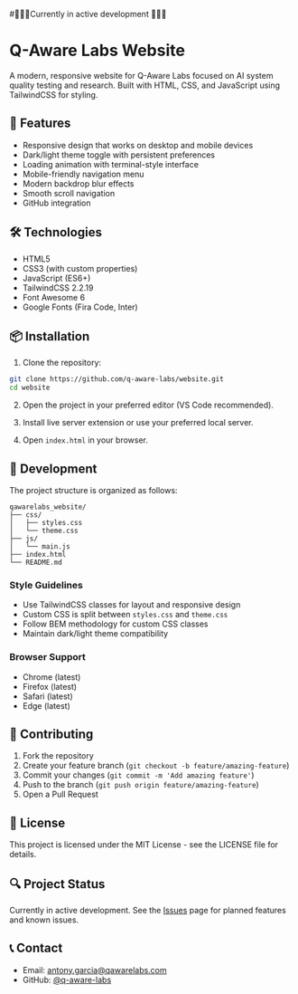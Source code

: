 #👷🏾🚧Currently in active development 🚧👷🏾

# Q-Aware Labs Website

A modern, responsive website for Q-Aware Labs focused on AI system quality testing and research. Built with HTML, CSS, and JavaScript using TailwindCSS for styling.

## 🚀 Features

- Responsive design that works on desktop and mobile devices
- Dark/light theme toggle with persistent preferences
- Loading animation with terminal-style interface
- Mobile-friendly navigation menu
- Modern backdrop blur effects
- Smooth scroll navigation
- GitHub integration

## 🛠️ Technologies

- HTML5
- CSS3 (with custom properties)
- JavaScript (ES6+)
- TailwindCSS 2.2.19
- Font Awesome 6
- Google Fonts (Fira Code, Inter)

## 📦 Installation

1. Clone the repository:
```bash
git clone https://github.com/q-aware-labs/website.git
cd website
```

2. Open the project in your preferred editor (VS Code recommended).

3. Install live server extension or use your preferred local server.

4. Open `index.html` in your browser.

## 🔧 Development

The project structure is organized as follows:

```
qawarelabs_website/
├── css/
│   ├── styles.css
│   └── theme.css
├── js/
│   └── main.js
├── index.html
└── README.md
```

### Style Guidelines

- Use TailwindCSS classes for layout and responsive design
- Custom CSS is split between `styles.css` and `theme.css`
- Follow BEM methodology for custom CSS classes
- Maintain dark/light theme compatibility

### Browser Support

- Chrome (latest)
- Firefox (latest)
- Safari (latest)
- Edge (latest)

## 🤝 Contributing

1. Fork the repository
2. Create your feature branch (`git checkout -b feature/amazing-feature`)
3. Commit your changes (`git commit -m 'Add amazing feature'`)
4. Push to the branch (`git push origin feature/amazing-feature`)
5. Open a Pull Request

## 📝 License

This project is licensed under the MIT License - see the LICENSE file for details.

## 🔍 Project Status

Currently in active development. See the [Issues](https://github.com/q-aware-labs/website/issues) page for planned features and known issues.

## 📞 Contact

- Email: [antony.garcia@qawarelabs.com](mailto:antony.garcia@qawarelabs.com)
- GitHub: [@q-aware-labs](https://github.com/q-aware-labs)

